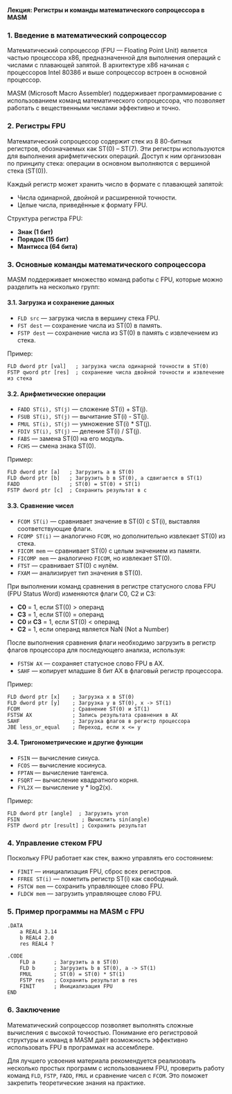 **Лекция: Регистры и команды математического сопроцессора в MASM**

### 1. Введение в математический сопроцессор

Математический сопроцессор (FPU — Floating Point Unit) является частью процессора x86, предназначенной для выполнения операций с числами с плавающей запятой. В архитектуре x86 начиная с процессоров Intel 80386 и выше сопроцессор встроен в основной процессор.

MASM (Microsoft Macro Assembler) поддерживает программирование с использованием команд математического сопроцессора, что позволяет работать с вещественными числами эффективно и точно.

### 2. Регистры FPU

Математический сопроцессор содержит стек из 8 80-битных регистров, обозначаемых как ST(0) – ST(7). Эти регистры используются для выполнения арифметических операций. Доступ к ним организован по принципу стека: операции в основном выполняются с вершиной стека (ST(0)).

Каждый регистр может хранить число в формате с плавающей запятой:

- Числа одинарной, двойной и расширенной точности.
- Целые числа, приведённые к формату FPU.

Структура регистра FPU:

- **Знак (1 бит)**
- **Порядок (15 бит)**
- **Мантисса (64 бита)**

### 3. Основные команды математического сопроцессора

MASM поддерживает множество команд работы с FPU, которые можно разделить на несколько групп:

#### 3.1. Загрузка и сохранение данных

- `FLD src` — загрузка числа в вершину стека FPU.
- `FST dest` — сохранение числа из ST(0) в память.
- `FSTP dest` — сохранение числа из ST(0) в память с извлечением из стека.

Пример:

```assembly
FLD dword ptr [val]   ; загрузка числа одинарной точности в ST(0)
FSTP qword ptr [res]  ; сохранение числа двойной точности и извлечение из стека
```

#### 3.2. Арифметические операции

- `FADD ST(i), ST(j)` — сложение ST(i) + ST(j).
- `FSUB ST(i), ST(j)` — вычитание ST(i) - ST(j).
- `FMUL ST(i), ST(j)` — умножение ST(i) \* ST(j).
- `FDIV ST(i), ST(j)` — деление ST(i) / ST(j).
- `FABS` — замена ST(0) на его модуль.
- `FCHS` — смена знака ST(0).

Пример:

```assembly
FLD dword ptr [a]   ; Загрузить a в ST(0)
FLD dword ptr [b]   ; Загрузить b в ST(0), a сдвигается в ST(1)
FADD                ; ST(0) = ST(0) + ST(1)
FSTP dword ptr [c]  ; Сохранить результат в c
```

#### 3.3. Сравнение чисел

- `FCOM ST(i)` — сравнивает значение в ST(0) с ST(i), выставляя соответствующие флаги.
- `FCOMP ST(i)` — аналогично `FCOM`, но дополнительно извлекает ST(0) из стека.
- `FICOM mem` — сравнивает ST(0) с целым значением из памяти.
- `FICOMP mem` — аналогично `FICOM`, но извлекает ST(0).
- `FTST` — сравнивает ST(0) с нулём.
- `FXAM` — анализирует тип значения в ST(0).

При выполнении команд сравнения в регистре статусного слова FPU (FPU Status Word) изменяются флаги C0, C2 и C3:

- **C0** = 1, если ST(0) > операнд
- **C3** = 1, если ST(0) = операнд
- **C0** и **C3** = 1, если ST(0) < операнд
- **C2** = 1, если операнд является NaN (Not a Number)

После выполнения сравнения флаги необходимо загрузить в регистр флагов процессора для последующего анализа, используя:

- `FSTSW AX` — сохраняет статусное слово FPU в AX.
- `SAHF` — копирует младшие 8 бит AX в флаговый регистр процессора.

Пример:

```assembly
FLD dword ptr [x]    ; Загрузка x в ST(0)
FLD dword ptr [y]    ; Загрузка y в ST(0), x -> ST(1)
FCOM                 ; Сравнение ST(0) и ST(1)
FSTSW AX             ; Запись результата сравнения в AX
SAHF                 ; Загрузка флагов в регистр процессора
JBE less_or_equal    ; Переход, если x <= y
```

#### 3.4. Тригонометрические и другие функции

- `FSIN` — вычисление синуса.
- `FCOS` — вычисление косинуса.
- `FPTAN` — вычисление тангенса.
- `FSQRT` — вычисление квадратного корня.
- `FYL2X` — вычисление y \* log2(x).

Пример:

```assembly
FLD dword ptr [angle]  ; Загрузить угол
FSIN                    ; Вычислить sin(angle)
FSTP dword ptr [result] ; Сохранить результат
```

### 4. Управление стеком FPU

Поскольку FPU работает как стек, важно управлять его состоянием:

- `FINIT` — инициализация FPU, сброс всех регистров.
- `FFREE ST(i)` — пометить регистр ST(i) как свободный.
- `FSTCW mem` — сохранить управляющее слово FPU.
- `FLDCW mem` — загрузить управляющее слово FPU.

### 5. Пример программы на MASM с FPU

```assembly
.DATA
    a REAL4 3.14
    b REAL4 2.0
    res REAL4 ?

.CODE
    FLD a      ; Загрузить a в ST(0)
    FLD b      ; Загрузить b в ST(0), a -> ST(1)
    FMUL       ; ST(0) = ST(0) * ST(1)
    FSTP res   ; Сохранить результат в res
    FINIT      ; Инициализация FPU
END
```

### 6. Заключение

Математический сопроцессор позволяет выполнять сложные вычисления с высокой точностью. Понимание его регистровой структуры и команд в MASM даёт возможность эффективно использовать FPU в программах на ассемблере.

Для лучшего усвоения материала рекомендуется реализовать несколько простых программ с использованием FPU, проверить работу команд `FLD`, `FSTP`, `FADD`, `FMUL` и сравнение чисел с `FCOM`. Это поможет закрепить теоретические знания на практике.

